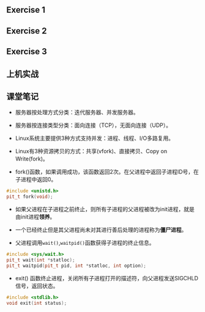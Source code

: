 ## Exercise 1

## Exercise 2

## Exercise 3

## 上机实战

## 课堂笔记

- 服务器按处理方式分类：迭代服务器、并发服务器。

- 服务器按连接类型分类：面向连接（TCP），无面向连接（UDP）。

- Linux系统主要提供3种方式支持并发：进程、线程、I/O多路复用。

- Linux有3种资源拷贝的方式：共享(vfork)、直接拷贝、Copy on Write(fork)。

- fork()函数，如果调用成功，该函数返回2次。在父进程中返回子进程ID号，在子进程中返回0。

```cpp
#include <unistd.h>
pit_t fork(void);
```

- 如果父进程在子进程之前终止，则所有子进程的父进程被改为init进程，就是由init进程**领养**。

- 一个已经终止但是其父进程尚未对其进行善后处理的进程称为**僵尸进程**。

- 父进程调用`wait()`,`waitpid()`函数获得子进程的终止信息。

```cpp
#include <sys/wait.h>
pit_t wait(int *statloc);
pit_t waitpid(pit_t pid, int *statloc, int option);
```

- exit() 函数终止进程，关闭所有子进程打开的描述符，向父进程发送SIGCHLD信号，返回状态。

```cpp
#include <stdlib.h>
void exit(int status);
```
